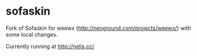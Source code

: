 # sofaskin

Fork of Sofaskin for weewx (http://neoground.com/projects/weewx/) with some local changes.

Currently running at http://nelis.cc/
